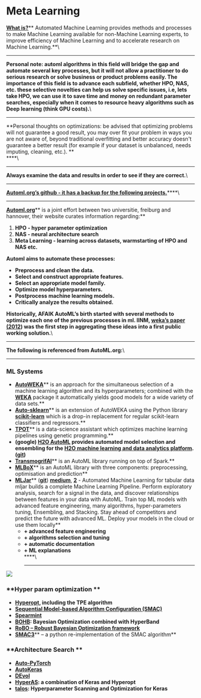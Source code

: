 # Meta Learning

[**What is?**](https://www.automl.org)** Automated Machine Learning provides methods and processes to make Machine Learning available for non-Machine Learning experts, to improve efficiency of Machine Learning and to accelerate research on Machine Learning.**\
****

**Personal note: automl algorithms in this field will bridge the gap and automate several key processes, but it will not allow a practitioner to do serious research or solve business or product problems easily. The importance of this field is to advance each subfield, whether HPO, NAS, etc. these selective novelties can help us solve specific issues, i.e, lets take HPO, we can use it to save time and money on redundant parameter searches, especially when it comes to resource heavy algorithms such as Deep learning (think GPU costs).**\
****

**Personal thoughts on optimizations: be advised that optimizing problems will not guarantee a good result, you may over fit your problem in ways you are not aware of, beyond traditional overfitting and better accuracy doesn't guarantee a better result (for example if your dataset is unbalanced, needs imputing, cleaning, etc.). **\
****\
****

**Always examine the data and results in order to see if they are correct.**\
****

[**Automl.org’s github - it has a backup for the following projects.**](https://github.com/automl)****\
****

[**Automl.org**](https://www.automl.org)** is a joint effort between two universitie, freiburg and hannover, their website curates information regarding:**

1. **HPO - hyper parameter optimization**
2. **NAS - neural architecture search**
3. **Meta Learning - learning across datasets, warmstarting of HPO and NAS etc.**

**Automl aims to automate these processes:**

* **Preprocess and clean the data.**
* **Select and construct appropriate features.**
* **Select an appropriate model family.**
* **Optimize model hyperparameters.**
* **Postprocess machine learning models.**
* **Critically analyze the results obtained.**

**Historically, AFAIK AutoML’s birth started with several methods to optimize each one of the previous processes in ml. IINM, **[**weka’s paper (2012**](https://arxiv.org/abs/1208.3719)**) was the first step in aggregating these ideas into a first public working solution.**\
****

**The following is referenced from AutoML.org:**\
****

### **ML Systems**

* [**AutoWEKA**](http://www.cs.ubc.ca/labs/beta/Projects/autoweka/)** is an approach for the simultaneous selection of a machine learning algorithm and its hyperparameters; combined with the **[**WEKA**](http://www.cs.waikato.ac.nz/ml/weka/)** package it automatically yields good models for a wide variety of data sets.**
* [**Auto-sklearn**](http://automl.github.io/auto-sklearn/stable/)** is an extension of AutoWEKA using the Python library **[**scikit-learn**](http://scikit-learn.org/stable/)** which is a drop-in replacement for regular scikit-learn classifiers and regressors.**
* [**TPOT**](http://epistasislab.github.io/tpot/)** is a data-science assistant which optimizes machine learning pipelines using genetic programming.**
* **(google) **[**H2O AutoML**](http://docs.h2o.ai/h2o/latest-stable/h2o-docs/automl.html)** provides automated model selection and ensembling for the **[**H2O machine learning and data analytics platform**](http://docs.h2o.ai/h2o/latest-stable/h2o-docs/welcome.html)**. (**[**git**](https://github.com/google/automl)**)**
* [**TransmogrifAI**](https://github.com/salesforce/TransmogrifAI)** is an AutoML library running on top of Spark.**
* [**MLBoX**](https://github.com/AxeldeRomblay/MLBox)** is an AutoML  library with three components: preprocessing, optimisation and prediction**
* [**MLJar**](https://mljar.com)** (**[**git**](https://github.com/mljar/mljar-supervised)**) **[**medium**](https://medium.com/@MLJARofficial/mljar-supervised-automl-with-explanations-and-markdown-reports-36d5104e117)**, **[**2**](https://towardsdatascience.com/automating-eda-machine-learning-6ddb76c1eb4d)** - Automated Machine Learning for tabular data mljar builds a complete Machine Learning Pipeline. Perform exploratory analysis, search for a signal in the data, and discover relationships between features in your data with AutoML.  Train top ML models with advanced feature engineering, many algorithms, hyper-parameters tuning, Ensembling, and Stacking. Stay ahead of competitors and predict the future with advanced ML. Deploy your models in the cloud or use them locally**
  * **+ advanced feature engineering**
  * **+ algorithms selection and tuning**
  * **+ automatic documentation**
  * **+ ML explanations**\
    ****\
    ****

![](https://lh3.googleusercontent.com/duUZ_u8kLJ9fhJ1AtGodADX6n3aV4CB9hsLhCV4yANEA0\_Rui8yQBAtBe_DxHsJP0s-I8mCCRlyMgvZwJFkc0hy0TtejPLqq_AYmOMXyE73xph8YhEjVQnYeR0lDqI0LTf5YnSOG)

### **Hyper param optimization **

* [**Hyperopt**](http://jaberg.github.io/hyperopt/)**, including the TPE algorithm**
* [**Sequential Model-based Algorithm Configuration (SMAC)**](http://aclib.net/SMAC/)
* [**Spearmint**](https://github.com/JasperSnoek/spearmint)
* [**BOHB**](https://www.automl.org/automl/bohb/)**: Bayesian Optimization combined with HyperBand**
* [**RoBO – Robust Bayesian Optimization framework**](http://www.automl.org/automl/robo/)
* [**SMAC3**](https://github.com/automl/SMAC3)** – a python re-implementation of the SMAC algorithm**

### **Architecture Search **

* [**Auto-PyTorch**](https://github.com/automl/Auto-PyTorch)
* [**AutoKeras**](https://autokeras.com)
* [**DEvol**](https://github.com/joeddav/devol)
* [**HyperAS**](https://github.com/maxpumperla/hyperas)**: a combination of Keras and Hyperopt**
* [**talos**](https://github.com/autonomio/talos)**: Hyperparameter Scanning and Optimization for Keras**
